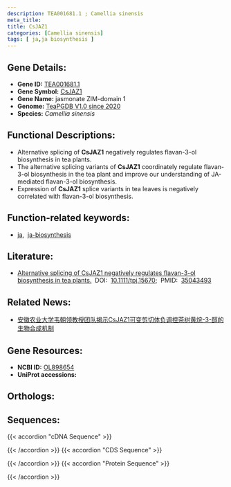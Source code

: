 ```yaml
---
description: TEA001681.1 ; Camellia sinensis
meta_title:
title: CsJAZ1
categories: [Camellia sinensis]
tags: [ ja,ja biosynthesis ]
---
```


## Gene Details:
- **Gene ID:**	[TEA001681.1]()
- **Gene Symbol:** <u>CsJAZ1</u>
- **Gene Name:** jasmonate ZIM-domain 1
- **Genome:** [TeaPGDB V1.0 since 2020]()
- **Species:** *Camellia sinensis*

## Functional Descriptions:
   - Alternative splicing of **CsJAZ1** negatively regulates flavan-3-ol biosynthesis in tea plants.
   - The alternative splicing variants of **CsJAZ1** coordinately regulate flavan-3-ol biosynthesis in the tea plant and improve our understanding of JA-mediated flavan-3-ol biosynthesis.
   - Expression of **CsJAZ1** splice variants in tea leaves is negatively correlated with flavan-3-ol biosynthesis.

## Function-related keywords:
   - [ja](/tags/ja/),&nbsp;&nbsp;[ja-biosynthesis](/tags/ja-biosynthesis/)

## Literature:
   - [Alternative splicing of CsJAZ1 negatively regulates flavan-3-ol biosynthesis in tea plants.](https://onlinelibrary.wiley.com/doi/10.1111/tpj.15670)&nbsp;&nbsp;DOI:&nbsp;&nbsp;[10.1111/tpj.15670](https://onlinelibrary.wiley.com/doi/10.1111/tpj.15670);&nbsp;&nbsp;PMID:&nbsp;&nbsp;[35043493](https://pubmed.ncbi.nlm.nih.gov/35043493/)

## Related News:
   - [安徽农业大学韦朝领教授团队揭示CsJAZ1可变剪切体负调控茶树黄烷-3-醇的生物合成机制](https://mp.weixin.qq.com/s?__biz=MzIyOTY2NDYyNQ==&mid=2247532048&idx=1&sn=2ffea60e86a475df5e309e170a71011b&chksm=e8bd0c0edfca85185d7a63464aeed78d98c08c20045e4659bee68086919f491fc06e55a909e2&scene=27#wechat_redirect)

## Gene Resources:
- **NCBI ID:**  [OL898654](https://www.ncbi.nlm.nih.gov/nuccore/OL898654/)
- **UniProt accessions:** [](https://www.uniprot.org/uniprotkb//entry)

## Orthologs:

## Sequences:
{{< accordion "cDNA Sequence" >}}

{{< /accordion >}}
{{< accordion "CDS Sequence" >}}

{{< /accordion >}}
{{< accordion "Protein Sequence" >}}

{{< /accordion >}}

